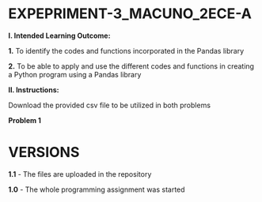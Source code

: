 # EXPEPRIMENT-3_MACUNO_2ECE-A
**I. Intended Learning Outcome:**

  **1.** To identify the codes and functions incorporated in the Pandas library

  **2.** To be able to apply and use the different codes and functions in creating a Python program using a
     Pandas library
  
**II. Instructions:**

 Download the provided csv file to be utilized in both problems

**Problem 1**

# VERSIONS

**1.1** - The files are uploaded in the repository

**1.0** - The whole programming assignment was started
